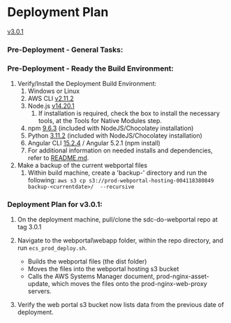 # Deployment Plan

[v3.0.1](https://github.com/USDOT-SDC/sdc-dot-webportal/tree/3.0.1)

### Pre-Deployment - General Tasks:

### Pre-Deployment - Ready the Build Environment:

1. Verify/Install the Deployment Build Environment:
   1. Windows or Linux
   2. AWS CLI [v2.11.2](https://docs.aws.amazon.com/cli/latest/userguide/install-cliv2.html)
   3. Node.js [v14.20.1](https://nodejs.org/download/release/v14.20.1/)
      1. If installation is required, check the box to install the necessary tools, at the Tools for Native Modules step.
   4. npm [9.6.3](https://www.npmjs.com/package/npm) (included with NodeJS/Chocolatey installation)
   5. Python [3.11.2](https://www.python.org/downloads/release/python-399/) (included with NodeJS/Chocolatey installation)
   6. Angular CLI [15.2.4](https://angular.io/cli) / Angular 5.2.1 (npm install)
   7. For additional information on needed installs and dependencies, refer to [README.md](https://github.com/USDOT-SDC/sdc-dot-webportal#installation-steps-for-ui-first-time-build--).
2. Make a backup of the current webportal files
   1. Within build machine, create a 'backup-<currentdate>' directory and run the following:
      `aws s3 cp s3://prod-webportal-hosting-004118380849  backup-<currentdate>/  --recursive`

### Deployment Plan for v3.0.1:

1. On the deployment machine, pull/clone the sdc-do-webportal repo at tag 3.0.1

2. Navigate to the webportal\webapp folder, within the repo directory, and run `ecs_prod_deploy.sh`.

   - Builds the webportal files (the dist folder)
   - Moves the files into the webportal hosting s3 bucket
   - Calls the AWS Systems Manager document, prod-nginx-asset-update, which moves the files onto the prod-nginx-web-proxy servers.

3. Verify the web portal s3 bucket now lists data from the previous date of deployment.
